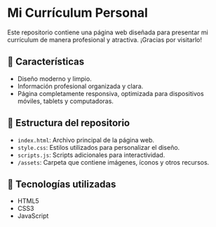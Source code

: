 # Mi Currículum Personal

Este repositorio contiene una página web diseñada para presentar mi currículum de manera profesional y atractiva. ¡Gracias por visitarlo!

## 🎯 Características

- Diseño moderno y limpio.
- Información profesional organizada y clara.
- Página completamente responsiva, optimizada para dispositivos móviles, tablets y computadoras.

## 📂 Estructura del repositorio

- `index.html`: Archivo principal de la página web.
- `style.css`: Estilos utilizados para personalizar el diseño.
- `scripts.js`: Scripts adicionales para interactividad.
- `/assets`: Carpeta que contiene imágenes, íconos y otros recursos.

## 🌟 Tecnologías utilizadas

- HTML5
- CSS3
- JavaScript


